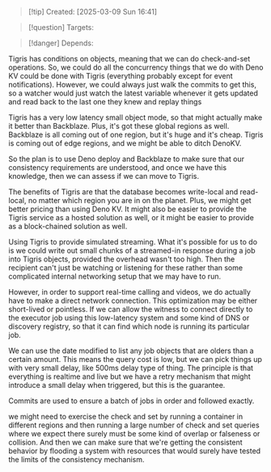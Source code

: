 
>[!tip] Created: [2025-03-09 Sun 16:41]

>[!question] Targets: 

>[!danger] Depends: 

Tigris has conditions on objects, meaning that we can do check-and-set operations. So, we could do all the concurrency things that we do with Deno KV could be done with Tigris (everything probably except for event notifications). However, we could always just walk the commits to get this, so a watcher would just watch the latest variable whenever it gets updated and read back to the last one they knew and replay things 

Tigris has a very low latency small object mode, so that might actually make it better than Backblaze. Plus, it's got these global regions as well. Backblaze is all coming out of one region, but it's huge and it's cheap. Tigris is coming out of edge regions, and we might be able to ditch DenoKV. 

So the plan is to use Deno deploy and Backblaze to make sure that our consistency requirements are understood, and once we have this knowledge, then we can assess if we can move to Tigris. 

The benefits of Tigris are that the database becomes write-local and read-local, no matter which region you are in on the planet. Plus, we might get better pricing than using Deno KV. It might also be easier to provide the Tigris service as a hosted solution as well, or it might be easier to provide as a block-chained solution as well. 

Using Tigris to provide simulated streaming. What it's possible for us to do is we could write out small chunks of a streamed-in response during a job into Tigris objects, provided the overhead wasn't too high. Then the recipient can't just be watching or listening for these rather than some complicated internal networking setup that we may have to run.

However, in order to support real-time calling and videos, we do actually have to make a direct network connection. This optimization may be either short-lived or pointless. If we can allow the witness to connect directly to the executor job using this low-latency system and some kind of DNS or discovery registry, so that it can find which node is running its particular job.

We can use the date modified to list any job objects that are olders than a certain amount.  This means the query cost is low, but we can pick things up with very small delay, like 500ms delay type of thing.  The principle is that everything is realtime and live but we have a retry mechanism that might introduce a small delay when triggered, but this is the guarantee.

Commits are used to ensure a batch of jobs in order and followed exactly.

we might need to exercise the check and set by running a container in different regions and then running a large number of check and set queries where we expect there surely must be some kind of overlap or falseness or collision. And then we can make sure that we're getting the consistent behavior by flooding a system with resources that would surely have tested the limits of the consistency mechanism. 